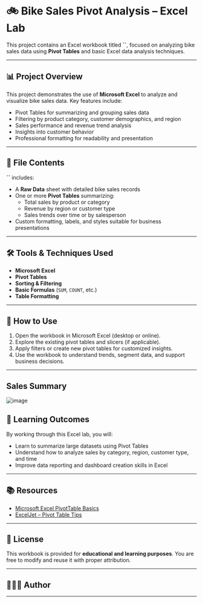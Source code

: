 # 🚲 Bike Sales Pivot Analysis – Excel Lab

This project contains an Excel workbook titled **``**, focused on analyzing bike sales data using **Pivot Tables** and basic Excel data analysis techniques.

---

## 📊 Project Overview

This project demonstrates the use of **Microsoft Excel** to analyze and visualize bike sales data. Key features include:

- Pivot Tables for summarizing and grouping sales data  
- Filtering by product category, customer demographics, and region  
- Sales performance and revenue trend analysis  
- Insights into customer behavior  
- Professional formatting for readability and presentation  

---

## 📁 File Contents

**``** includes:

- A **Raw Data** sheet with detailed bike sales records  
- One or more **Pivot Tables** summarizing:
  - Total sales by product or category
  - Revenue by region or customer type
  - Sales trends over time or by salesperson
- Custom formatting, labels, and styles suitable for business presentations

---



## 🛠 Tools & Techniques Used

- **Microsoft Excel**
- **Pivot Tables**
- **Sorting & Filtering**
- **Basic Formulas** (`SUM`, `COUNT`, etc.)
- **Table Formatting**

---

## 🚀 How to Use

1. Open the workbook in Microsoft Excel (desktop or online).
2. Explore the existing pivot tables and slicers (if applicable).
3. Apply filters or create new pivot tables for customized insights.
4. Use the workbook to understand trends, segment data, and support business decisions.

---
## Sales Summary
![image](https://github.com/user-attachments/assets/77a92d93-6deb-4cea-a3bd-b22573fc3010)

## 🎯 Learning Outcomes

By working through this Excel lab, you will:

- Learn to summarize large datasets using Pivot Tables  
- Understand how to analyze sales by category, region, customer type, and time  
- Improve data reporting and dashboard creation skills in Excel  

---

## 📚 Resources

- [Microsoft Excel PivotTable Basics](https://support.microsoft.com/excel)
- [ExcelJet – Pivot Table Tips](https://exceljet.net/pivot-tables)

---

## 📝 License

This workbook is provided for **educational and learning purposes**. You are free to modify and reuse it with proper attribution.

---

## 👨🏽‍💻 Author

****
